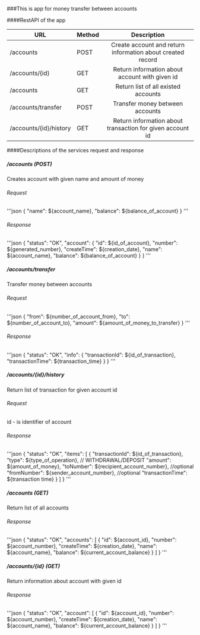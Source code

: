 ###This is app for money transfer between accounts 

####RestAPI of the app

| URL                    |Method| Description   | 
| ---------------------- |:-----|:-------------:| 
| /accounts              |POST  | Create account and return information about created record | 
| /accounts/{id}         |GET   | Return information about account with given id     | 
| /accounts              |GET   | Return list of all existed accounts      | 
| /accounts/transfer     |POST  | Transfer money between accounts      |
| /accounts/{id}/history |GET   | Return information about transaction for given account id      |

####Descriptions of the services request and response

##### /accounts (POST)
Creates account with given name and amount of money
###### Request

'''json
{
	"name": ${account_name},
	"balance": ${balance_of_account}
}
'''

###### Response

'''json
{
    "status": "OK",
    "account": {
        "id": ${id_of_account},
        "number": ${generated_number},
        "createTime": ${creation_date},
        "name": ${account_name},
        "balance": ${balance_of_account}
    }
}
'''

##### /accounts/transfer
Transfer money between accounts
###### Request

'''json
{
	"from": ${number_of_account_from},
	"to": ${number_of_account_to},
	"amount": ${amount_of_money_to_transfer}
}
'''

###### Response

'''json
{
    "status": "OK",
    "info": {
        "transactionId": ${id_of_transaction},
        "transactionTime": ${transaction_time}
    }
}
'''

##### /accounts/{id}/history
Return list of transaction for given account id
###### Request
id - is identifier of account

###### Response

'''json
{
    "status": "OK",
    "items": [
        {
            "transactionId": ${id_of_transaction},
            "type": ${type_of_operation}, // WITHDRAWAL/DEPOSIT
            "amount": ${amount_of_money},
            "toNumber": ${recipient_account_number}, //optional
            "fromNumber": ${sender_account_number}, //optional
            "transactionTime": ${transaction time}
        }
    ]
}
'''


##### /accounts (GET)
Return list of all accounts

###### Response

'''json
{
    "status": "OK",
    "accounts": [
        {
            "id": ${account_id},
            "number": ${account_number},
            "createTime": ${creation_date},
            "name": ${account_name},
            "balance": ${current_account_balance}
        }
    ]
}
'''

##### /accounts/{id} (GET)

Return information about account with given id

###### Response

'''json
{
    "status": "OK",
    "account": [
        {
            "id": ${account_id},
            "number": ${account_number},
            "createTime": ${creation_date},
            "name": ${account_name},
            "balance": ${current_account_balance}
        }
    ]
}
'''